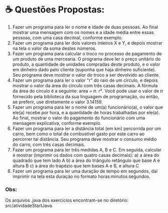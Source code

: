# :coffee: Questões Propostas:

1. Fazer um programa para ler o nome e idade de duas pessoas. Ao final mostrar uma mensagem com os nomes e a idade média entre essas pessoas, com uma casa decimal, conforme exemplo.
2. Fazer um programa para ler dois valores inteiros X e Y, e depois mostrar na tela o valor da soma destes números.
3. Fazer um programa para calcular o troco no processo de pagamento de um produto de uma mercearia. O programa deve ler o preço unitário do produto, a quantidade de unidades compradas deste produto, e o valor em dinheiro dado pelo cliente (suponha que haja dinheiro suficiente). Seu programa deve mostrar o valor do troco a ser devolvido ao cliente.
4. Fazer um programa para ler o valor "r" do raio de um círculo, e depois mostrar o valor da área do círculo com três casas decimais. A fórmula da área do círculo é a seguinte: area = 𝜋. r². Você pode usar o valor de 𝜋 fornecido pela biblioteca da sua linguagem de programação, ou então, se preferir, use diretamente o valor 3.14159.
5. Fazer um programa para ler o nome de um(a) funcionário(a), o valor que ele(a) recebe por hora, e a quantidade de horas trabalhadas por ele(a). Ao final, mostrar o valor do pagamento do funcionário com uma mensagem explicativa, conforme exemplo.
6. Fazer um programa para ler a distância total (em km) percorrida por um carro, bem como o total de combustível gasto por este carro ao percorrer tal distância. Seu programa deve mostrar o consumo médio do carro, com três casas decimais.
7. Fazer um programa para ler três medidas A, B e C. Em seguida, calcular e mostrar (imprimir os dados com quatro casas decimais): 
a) a área do quadrado que tem lado A 
b) a área do triângulo retângulo que base A e altura B 
c) a área do trapézio que tem bases A e B, e altura C
8. Fazer um programa para ler uma duração de tempo em segundos, daí imprimir na tela esta duração no formato horas:minutos:segundos.

### Obs:
Os arquivos .java dos exercicios encontram-se no diretório: src/atividadeStartJava.


